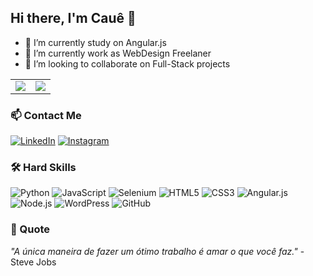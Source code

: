 ## Hi there, I'm Cauê 👋

- 🔭 I’m currently study on Angular.js
- 🌱 I’m currently work as WebDesign Freelaner
- 👯 I’m looking to collaborate on Full-Stack projects

<table>
  <tr style="border: none;">
    <td style="border: none;">
      <picture>
        <source
          srcset="https://github-readme-stats.vercel.app/api?username=1caue&show_icons=true&theme=dark&title_color=C00102&icon_color=C00102"
          media="(prefers-color-scheme: dark)"
        />
        <source
          srcset="https://github-readme-stats.vercel.app/api?username=1caue&show_icons=true&title_color=C00102&icon_color=C00102"
          media="(prefers-color-scheme: light), (prefers-color-scheme: no-preference)"
        />
        <img src="https://github-readme-stats.vercel.app/api?username=1caue&show_icons=true&title_color=C00102&icon_color=C00102" />
      </picture>
    </td>
    <td style="border: none;">
      <picture>
        <source
          srcset="https://github-readme-stats.vercel.app/api/top-langs/?username=1caue&layout=compact&theme=dark&title_color=C00102"
          media="(prefers-color-scheme: dark)"
        />
        <source
          srcset="https://github-readme-stats.vercel.app/api/top-langs/?username=1caue&layout=compact&title_color=C00102"
          media="(prefers-color-scheme: light), (prefers-color-scheme: no-preference)"
        />
        <img src="https://github-readme-stats.vercel.app/api/top-langs/?username=1caue&layout=compact&title_color=C00102" />
      </picture>
    </td>
  </tr>
</table>

### 📫 Contact Me

[![LinkedIn](https://img.shields.io/badge/-LinkedIn-0077B5?style=flat&logo=LinkedIn&logoColor=white)](https://www.linkedin.com/in/cauessantos/)
[![Instagram](https://img.shields.io/badge/-Instagram-E4405F?style=flat&logo=instagram&logoColor=white)](https://www.instagram.com/caue.developer/)

### 🛠️ Hard Skills

![Python](https://img.shields.io/badge/-Python-3776AB?style=flat&logo=python&logoColor=ffffff)
![JavaScript](https://img.shields.io/badge/-JavaScript-F7DF1E?style=flat&logo=javascript&logoColor=black)
![Selenium](https://img.shields.io/badge/-Selenium-43B02A?style=flat&logo=selenium&logoColor=white)
![HTML5](https://img.shields.io/badge/-HTML5-E34F26?style=flat&logo=html5&logoColor=white)
![CSS3](https://img.shields.io/badge/-CSS3-1572B6?style=flat&logo=css3&logoColor=white)
![Angular.js](https://img.shields.io/badge/-Angular.js-ff0000?style=flat&logo=angular&logoColor=white)
![Node.js](https://img.shields.io/badge/-Node.js-339933?style=flat&logo=node.js&logoColor=white)
![WordPress](https://img.shields.io/badge/-WordPress-21759B?style=flat&logo=wordpress&logoColor=white)
![GitHub](https://img.shields.io/badge/-GitHub-181717?style=flat&logo=github&logoColor=white)


### 🌟 Quote

_"A única maneira de fazer um ótimo trabalho é amar o que você faz."_ - Steve Jobs
